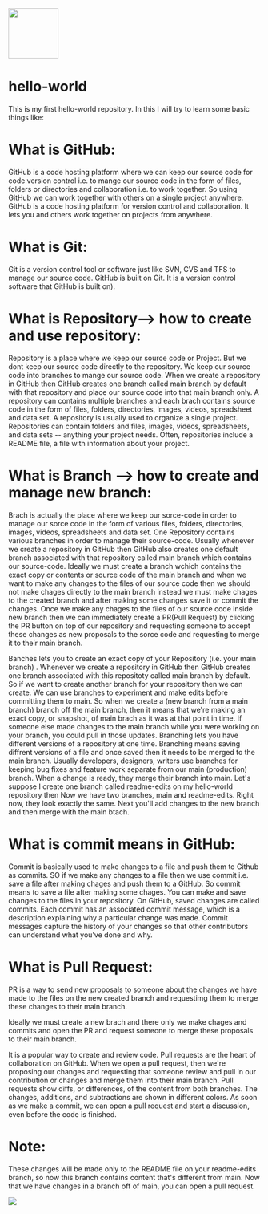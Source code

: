<img src="https://encrypted-tbn0.gstatic.com/images?q=tbn:ANd9GcS5irmiMjtm9SgdxouqJ7fcdeUWzkhAvjqP1NutfFN-hqTnFlJlWhZ9vJV_xYxjWq-IESo&usqp=CAU" width="100" />

# hello-world
This is my first hello-world repository. In this I will try to learn some basic things like:

# What is GitHub:
GitHub is a code hosting platform where we can keep our source code for code version control i.e. to mange our source code in the form of files, folders or directories and collaboration i.e. to work together. 
So using GitHub we can work together with others on a single project anywhere.
GitHub is a code hosting platform for version control and collaboration. It lets you and others work together on projects from anywhere.

# What is Git:
Git is a version control tool or software just like SVN, CVS and TFS to manage our source code. GitHub is built on Git.
It is a version control software that GitHub is built on).

# What is Repository--> how to create and use repository:
Repository is a place where we keep our source code or Project. But we dont keep our source code directly to the repository. We keep our source code into branches to mange our source code. When we create a repository in GitHub then GitHub creates one branch called main branch by default with that repository and place our source code into that main branch only.
A repository can contains multiple branches and each brach contains source code in the form of files, folders, directories, images, videos, spreadsheet and data set. 
A repository is usually used to organize a single project. 
Repositories can contain folders and files, images, videos, spreadsheets, and data sets -- anything your project needs.
Often, repositories include a README file, a file with information about your project.

# What is Branch --> how to create and manage new branch:
Brach is actually the place where we keep our sorce-code in order to manage our sorce code in the form of various files, folders, directories, images, videos, spreadsheets and data set. One Repository contains various branches in order to manage their source-code.
Usually whenever we create a repository in GitHub then GitHub also creates one default branch associated with that repository called main branch which contains our source-code.
Ideally we must create a branch wchich contains the exact copy or contents or source code of the main branch and when we want to make any changes to the files of our source code then we should not make chages directly to the main branch instead we must make chages to the created branch and after making some changes save it or commit the changes.
Once we make any chages to the files of our source code inside new branch then we can immediately create a PR(Pull Request) by clicking the PR button on top of our repository and requesting someone to accept these changes as new proposals to the sorce code and requesting to merge it to their main branch.

Banches lets you to create an exact copy of your Repository (i.e. your main branch) . Whenever we create a repository in GitHub then GitHub  creates one branch associated with this repositoty called main branch by default. So if we want to create another branch for your repository then we can create.
We can use branches to experiment and make edits before committing them to main.
So when we create a (new branch from a main branch) branch off the main branch, then it means that we're making an exact copy, or snapshot, of main brach as it was at that point in time. 
If someone else made changes to the main branch while you were working on your branch, you could pull in those updates.
Branching lets you have different versions of a repository at one time.
Branching means saving diffrent versions of a file and once saved then it needs to be merged to the main branch.
Usually developers, designers, writers use branches for keeping bug fixes and feature work separate from our main (production) branch. When a change is ready, they merge their branch into main.
Let's suppose I create one branch called readme-edits on my hello-world repository then Now we have two branches, main and readme-edits. 
Right now, they look exactly the same. Next you'll add changes to the new branch and then merge with the main btach.


# What is commit means in GitHub:
Commit is basically used to make changes to a file and push them to Github as commits. SO if we make any changes to a file then we use commit i.e. save a file after making chages and push them to a GitHub. So commit means to save a file after making some chages.
You can make and save changes to the files in your repository. On GitHub, saved changes are called commits. Each commit has an associated commit message, which is a description explaining why a particular change was made. Commit messages capture the history of your changes so that other contributors can understand what you’ve done and why.

# What is Pull Request:
PR is a way to send new proposals to someone about the changes we have made to the files on the new created branch and requestimg them to merge these changes to their main branch.

Ideally we must create a new brach and there only we make chages and commits and open the PR and request someone to merge these proposals to their main branch.

It is a popular way to create and review code.
Pull requests are the heart of collaboration on GitHub. When we open a pull request, then we're proposing our changes and requesting that someone review and pull in our contribution or changes and merge them into their main branch. Pull requests show diffs, or differences, of the content from both branches. The changes, additions, and subtractions are shown in different colors.
As soon as we make a commit, we can open a pull request and start a discussion, even before the code is finished.

# Note:
These changes will be made only to the README file on your readme-edits branch, so now this branch contains content that's different from main.
Now that we have changes in a branch off of main, you can open a pull request.

![](https://www.kindpng.com/picc/m/128-1280330_github-logo-png-github-icon-blue-png-transparent.png)

